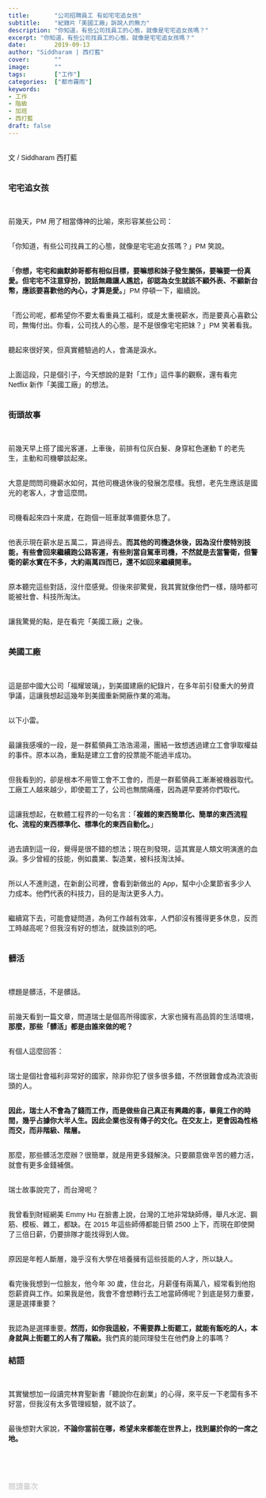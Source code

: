 ```yaml
---
title:       "公司招聘員工 有如宅宅追女孩"
subtitle:    "紀錄片「美國工廠」訴說人的無力"
description: "你知道，有些公司找員工的心態，就像是宅宅追女孩嗎？"
excerpt: "你知道，有些公司找員工的心態，就像是宅宅追女孩嗎？"
date:        2019-09-13
author: "Siddharam | 西打藍"
cover:       ""
image:       ""
tags:        ["工作"]
categories:  ["都市霧雨"]
keywords:
- 工作
- 階級
- 加班
- 西打藍
draft: false
---
```


<article style="font-family: 'Noto Sans TC', '微軟正黑體', sans-serif; font-weight: 300;">

<br>文 / Siddharam 西打藍<br><br>

<h3 class="article-h1-color">宅宅追女孩</h3><br>

前幾天，PM 用了相當傳神的比喻，來形容某些公司：<br><br>

「你知道，有些公司找員工的心態，就像是宅宅追女孩嗎？」PM 笑說。<br><br>

「<b>你想，宅宅和幽默帥哥都有相似目標，要嘛想和妹子發生關係，要嘛要一份真愛。但宅宅不注意穿扮，說話無趣讓人尷尬，卻認為女生就該不顧外表、不顧新台幣，應該要喜歡他的內心，才算是愛。</b>」PM 停頓一下，繼續說。<br><br>

「而公司呢，都希望你不要太看重員工福利，或是太重視薪水，而是要真心喜歡公司，無悔付出。你看，公司找人的心態，是不是很像宅宅把妹？」PM 笑著看我。<br><br> 

聽起來很好笑，但真實體驗過的人，會滿是淚水。<br><br> 

上面這段，只是個引子，今天想說的是對「工作」這件事的觀察，還有看完 Netflix 新作「美國工廠」的想法。<br><br> 


<h3 class="article-h1-color">街頭故事</h3><br>

前幾天早上搭了國光客運，上車後，前排有位灰白髮、身穿紅色運動 T 的老先生，主動和司機攀談起來。<br><br> 

大意是問問司機薪水如何，其他司機退休後的發展怎麼樣。我想，老先生應該是國光的老客人，才會這麼問。<br><br>

司機看起來四十來歲，在跑個一班車就準備要休息了。<br><br>

他表示現在薪水是五萬二，算過得去。<b>而其他的司機退休後，因為沒什麼特別技能，有些會回來繼續跑公路客運，有些則當自駕車司機，不然就是去當警衛，但警衛的薪水實在不多，大約兩萬四而已，還不如回來繼續開車。</b><br><br>

原本聽完這些對話，沒什麼感覺。但後來卻驚覺，我其實就像他們一樣，隨時都可能被社會、科技所淘汰。<br><br>

讓我驚覺的點，是在看完「美國工廠」之後。<br><br>

<h3 class="article-h1-color">美國工廠</h3><br>

這是部中國大公司「福耀玻璃」，到美國建廠的紀錄片，在多年前引發重大的勞資爭議，這讓我想起這幾年到美國重新開廠作業的鴻海。<br><br>

以下小雷。<br><br>

最讓我感嘆的一段，是一群藍領員工浩浩湯湯，團結一致想透過建立工會爭取權益的事件。原本以為，重點是建立工會的投票能不能過半成功。<br><br>

但我看到的，卻是根本不用管工會不工會的，而是一群藍領員工漸漸被機器取代。工廠工人越來越少，即使罷工了，公司也無關痛癢，因為遲早要將你們取代。<br><br>

這讓我想起，在軟體工程界的一句名言：「<b>複雜的東西簡單化、簡單的東西流程化、流程的東西標準化、標準化的東西自動化。</b>」<br><br>

過去讀到這一段，覺得是很不錯的想法；現在則發現，這其實是人類文明演進的血淚。多少曾經的技能，例如農業、製造業，被科技淘汰掉。<br><br>

所以人不進則退，在新創公司裡，會看到新做出的 App，幫中小企業節省多少人力成本。他們代表的科技力，目的是淘汰更多人力。<br><br>

繼續寫下去，可能會疑問道，為何工作越有效率，人們卻沒有獲得更多休息，反而工時越高呢？但我沒有好的想法，就換談別的吧。<br><br>

<h3 class="article-h1-color">髒活</h3><br>

標題是髒活，不是髒話。<br><br>

前幾天看到一篇文章，問道瑞士是個高所得國家，大家也擁有高品質的生活環境，<b>那麼，那些「髒活」都是由誰來做的呢？</b><br><br>

有個人這麼回答：<br><br>

瑞士是個社會福利非常好的國家，除非你犯了很多很多錯，不然很難會成為流浪街頭的人。<br><br>

<b>因此，瑞士人不會為了錢而工作，而是做些自己真正有興趣的事，畢竟工作的時間，幾乎占據你大半人生。因此企業也沒有傳子的文化。在交友上，更會因為性格而交，而非階級、階層。</b><br><br>

那麼，那些髒活怎麼辦？很簡單，就是用更多錢解決。只要願意做辛苦的體力活，就會有更多金錢補償。<br><br>

瑞士故事說完了，而台灣呢？<br><br>

我曾看到財經網美 Emmy Hu 在臉書上說，台灣的工地非常缺師傅，舉凡水泥、鋼筋、模板、雜工，都缺。在 2015 年這些師傅都能日領 2500 上下，而現在即使開了三倍日薪，仍要排隊才能找得到人做。<br><br>

原因是年輕人斷層，幾乎沒有大學在培養擁有這些技能的人才，所以缺人。<br><br>

看完後我想到一位臉友，他今年 30 歲，住台北，月薪僅有兩萬八，經常看到他抱怨薪資與工作。如果我是他，我會不會想轉行去工地當師傅呢？到底是努力重要，還是選擇重要？<br><br>

我認為是選擇重要。<b>然而，如你我這般，不需要靠上街罷工，就能有飯吃的人，本身就與上街罷工的人有了階級。</b>我們真的能同理發生在他們身上的事嗎？

<h3 class="article-h1-color">結語</h3><br>

其實蠻想加一段讀完林育聖新書「聽說你在創業」的心得，來平反一下老闆有多不好當，但我沒有太多管理經驗，就不談了。<br><br>

最後想對大家說，<b>不論你當前在哪，希望未來都能在世界上，找到屬於你的一席之地。</b>


<br><br><br>

</article>

<div style="color: #bfbfbf; font-size: 15px;" id="busuanzi_container_page_pv">
  閱讀量<span id="busuanzi_value_page_pv"></span>次
</div>

<script src="../../js/post.js"></script>
